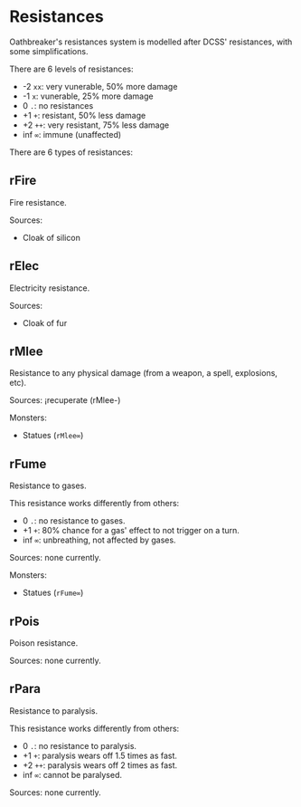 # Resistances

Oathbreaker's resistances system is modelled after DCSS' resistances, with some
simplifications.

There are 6 levels of resistances:
-  -2 `xx`: very vunerable, 50% more damage
-  -1 `x`: vunerable, 25% more damage
-   0 `.`: no resistances
-  +1 `+`: resistant, 50% less damage
-  +2 `++`: very resistant, 75% less damage
- inf `∞`: immune (unaffected)

There are 6 types of resistances:

## rFire

Fire resistance.

Sources:
- Cloak of silicon

## rElec

Electricity resistance.

Sources:
- Cloak of fur

## rMlee

Resistance to any physical damage (from a weapon, a spell, explosions, etc).

Sources: ¡recuperate (rMlee-)

Monsters:
- Statues (`rMlee∞`)

## rFume

Resistance to gases.

This resistance works differently from others:
-   0 `.`: no resistance to gases.
-  +1 `+`: 80% chance for a gas' effect to not trigger on a turn.
- inf `∞`: unbreathing, not affected by gases.

Sources: none currently.

Monsters:
- Statues (`rFume∞`)

## rPois

Poison resistance.

Sources: none currently.

## rPara

Resistance to paralysis.

This resistance works differently from others:
-   0  `.`: no resistance to paralysis.
-  +1  `+`: paralysis wears off 1.5 times as fast.
-  +2 `++`: paralysis wears off 2 times as fast.
- inf  `∞`: cannot be paralysed.

Sources: none currently.
